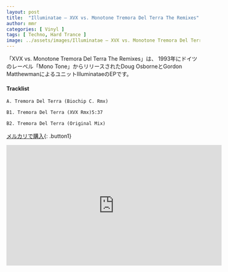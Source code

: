 ```yaml
---
layout: post
title:  "Illuminatae – XVX vs. Monotone Tremora Del Terra The Remixes"
author: mmr
categories: [ Vinyl ]
tags: [ Techno, Hard Trance ]
image: ../assets/images/Illuminatae – XVX vs. Monotone Tremora Del Terra The Remixes.jpg
---
```


「XVX vs. Monotone Tremora Del Terra The Remixes」は、
1993年にドイツのレーベル「Mono Tone」からリリースされたDoug OsborneとGordon MatthewmanによるユニットIlluminataeのEPです。

#### Tracklist
```md
A. Tremora Del Terra (Biochip C. Rmx)

B1. Tremora Del Terra (XVX Rmx)5:37

B2. Tremora Del Terra (Original Mix)
```

[メルカリで購入](https://jp.mercari.com/item/m31324593280?afid=6142608987){: .button1}

<iframe width="560" height="315" src="https://www.youtube.com/embed/bcgIonRH-lo?si=xvfB5TEm4MbNysrW" title="YouTube video player" frameborder="0" allow="accelerometer; autoplay; clipboard-write; encrypted-media; gyroscope; picture-in-picture; web-share" referrerpolicy="strict-origin-when-cross-origin" allowfullscreen></iframe>
